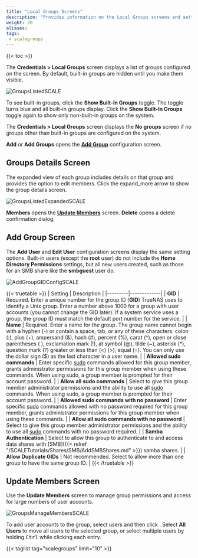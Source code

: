 ```yaml
---
title: "Local Groups Screens"
description: "Provides information on the Local Groups screens and settings."
weight: 20
aliases:
tags:
 - scalegroups
---
```


{{< toc >}}

The **Credentials > Local Groups** screen displays a list of groups configured on the screen. By default, built-in groups are hidden until you make them visible. 


![GroupsListedSCALE](/images/SCALE/22.12/GroupsListedSCALE.png "Local Groups Hide Built-in Accounts") 

To see built-in groups, click the **Show Built-In Groups** toggle. The toggle turns blue and all built-in groups display. Click the **Show Built-In Groups** toggle again to show only non-built-in groups on the system.

The **Credentials > Local Groups** screen displays the **No groups** screen if no groups other than built-in groups are configured on the system.

**Add** or **Add Groups** opens the **[Add Group](#add-group-screen)** configuration screen.

## Groups Details Screen

The expanded view of each group includes details on that group and provides the option to edit members. Click the <span class="material-icons">expand_more</span> arrow to show the group details screen.

![GroupsListedExpandedSCALE](/images/SCALE/22.12/GroupsListedExpandedSCALE.png "Local Group Details") 

**Members** opens the **[Update Members](#update-members-screen)** screen. **Delete** opens a delete confirmation dialog.

## Add Group Screen

The **Add User** and **Edit User** configuration screens display the same setting options. 
Built-in users (except the **root** user) do not include the **Home Directory Permissions** settings, but all new users created, such as those for an SMB share like the **smbguest** user do.

![AddGroupGIDConfigSCALE](/images/SCALE/22.12/AddGroupGIDConfigSCALE.png "Add Group") 

{{< truetable >}}
| Setting | Description |
|---------|-------------|
| **GID** | Required. Enter a unique number for the group ID (**GID**) TrueNAS uses to identify a Unix group. Enter a number above 1000 for a group with user accounts (you cannot change the GID later). If a system service uses a group, the group ID must match the default port number for the service. |
| **Name** | Required. Enter a name for the group. The group name cannot begin with a hyphen (-) or contain a space, tab, or any of these characters: colon (:), plus (+), ampersand (&), hash (#), percent (%), carat (^), open or close parentheses ( ), exclamation mark (!), at symbol (@), tilde (~), asterisk (*), question mark (?) greater or less than (<) (>), equal (=). You can only use the dollar sign ($) as the last character in a user name. |
| **Allowed sudo commands** | Enter specific [sudo](https://www.sudo.ws/) commands allowed for this group member, grants administrator permissions for this group member when using these commands. When using sudo, a group member is prompted for their account password. |
| **Allow all sudo commands** | Select to give this group member administrator permissions and the ability to use all [sudo](https://www.sudo.ws/) commands. When using sudo, a group member is prompted for their account password. | 
| **Allowed sudo commands with no password** | Enter specific [sudo](https://www.sudo.ws/) commands allowed with no password required for this group member, grants administrator permissions for this group member when using these commands. |
| **Allow all sudo commands with no password** | Select to give this group member administrator permissions and the ability to use all [sudo](https://www.sudo.ws/) commands with no password required. |
| **Samba Authentication** | Select to allow this group to authenticate to and access data shares with [SMB]({{< relref "/SCALETutorials/Shares/SMB/AddSMBShares.md" >}}) samba shares. |
| **Allow Duplicate GIDs** | Not recommended. Select to allow more than one group to have the same group ID. |
{{< /truetable >}}

## Update Members Screen 

Use the **Update Members** screen to manage group permissions and access for large numbers of user accounts. 

![GroupsManageMembersSCALE](/images/SCALE/22.12/GroupsManageMembersSCALE.png "Update Members Screen") 

To add user accounts to the group, select users and then click <i class="fa fa-arrow-right" aria-hidden="true" title="Right Arrow"></i>.
Select **All Users** to move all users to the selected group, or select multiple users by holding <kbd>Ctrl</kbd> while clicking each entry.

{{< taglist tag="scalegroups" limit="10" >}}